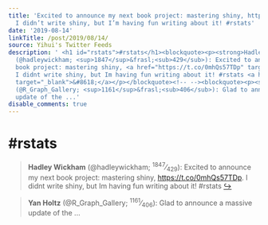 ```yaml
---
title: 'Excited to announce my next book project: mastering shiny, https://t.co/0mhQs57TDp.
  I didn’t write shiny, but I’m having fun writing about it! #rstats'
date: '2019-08-14'
linkTitle: /post/2019/08/14/
source: Yihui's Twitter Feeds
description: ' <h1 id="rstats">#rstats</h1><blockquote><p><strong>Hadley Wickham</strong>
  (@hadleywickham; <sup>1847</sup>&frasl;<sub>429</sub>): Excited to announce my next
  book project: mastering shiny, <a href="https://t.co/0mhQs57TDp" target="_blank">https://t.co/0mhQs57TDp</a>.
  I didnt write shiny, but Im having fun writing about it! #rstats <a href="https://twitter.com/xieyihui/status/1161404141396250624"
  target="_blank">&#8618;</a></p></blockquote><!-- --><blockquote><p><strong>Yan Holtz</strong>
  (@R_Graph_Gallery; <sup>1161</sup>&frasl;<sub>406</sub>): Glad to announce a massive
  update of the ...'
disable_comments: true
---
```

 <h1 id="rstats">#rstats</h1><blockquote><p><strong>Hadley Wickham</strong> (@hadleywickham; <sup>1847</sup>&frasl;<sub>429</sub>): Excited to announce my next book project: mastering shiny, <a href="https://t.co/0mhQs57TDp" target="_blank">https://t.co/0mhQs57TDp</a>. I didnt write shiny, but Im having fun writing about it! #rstats <a href="https://twitter.com/xieyihui/status/1161404141396250624" target="_blank">&#8618;</a></p></blockquote><!-- --><blockquote><p><strong>Yan Holtz</strong> (@R_Graph_Gallery; <sup>1161</sup>&frasl;<sub>406</sub>): Glad to announce a massive update of the ...